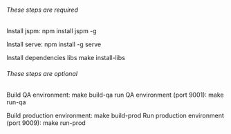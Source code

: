 ###### These steps are required
Install jspm:
    npm install jspm -g

Install serve:
    npm install -g serve

Install dependencies libs
	make install-libs


###### These steps are optional
Build QA environment:
	make build-qa
run QA environment (port 9001):
	make run-qa

Build production environment:
	make build-prod
Run production environment (port 9009):
	make run-prod
